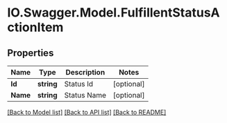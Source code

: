 # IO.Swagger.Model.FulfillentStatusActionItem
## Properties

Name | Type | Description | Notes
------------ | ------------- | ------------- | -------------
**Id** | **string** | Status Id | [optional] 
**Name** | **string** | Status Name | [optional] 

[[Back to Model list]](../README.md#documentation-for-models) [[Back to API list]](../README.md#documentation-for-api-endpoints) [[Back to README]](../README.md)

